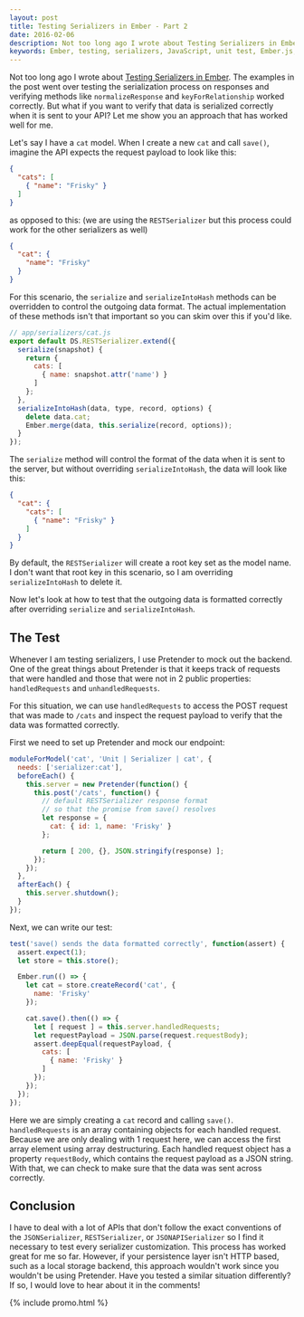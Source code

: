 ```yaml
---
layout: post
title: Testing Serializers in Ember - Part 2
date: 2016-02-06
description: Not too long ago I wrote about Testing Serializers in Ember. The examples in the post went over testing the serialization process on responses and verifying methods like normalizeResponse and keyForRelationship worked correctly. But what if you want to verify that data is serialized correctly when it is sent to your API? Let me show you my approach that has worked well for me.
keywords: Ember, testing, serializers, JavaScript, unit test, Ember.js, EmberJS, Ember Data, adapter, serialize, RESTSerializer
---
```


Not too long ago I wrote about [Testing Serializers in Ember](/2015/11/04/testing-serializers-in-ember.html). The examples in the post went over testing the serialization process on responses and verifying methods like `normalizeResponse` and `keyForRelationship` worked correctly. But what if you want to verify that data is serialized correctly when it is sent to your API? Let me show you an approach that has worked well for me.

Let's say I have a `cat` model. When I create a new `cat` and call `save()`, imagine the API expects the request payload to look like this:

```json
{
  "cats": [
    { "name": "Frisky" }
  ]
}
```

as opposed to this: (we are using the `RESTSerializer` but this process could work for the other serializers as well)

```json
{
  "cat": {
    "name": "Frisky"
  }
}
```

For this scenario, the `serialize` and `serializeIntoHash` methods can be overridden to control the outgoing data format. The actual implementation of these methods isn't that important so you can skim over this if you'd like.

```js
// app/serializers/cat.js
export default DS.RESTSerializer.extend({
  serialize(snapshot) {
    return {
      cats: [
        { name: snapshot.attr('name') }
      ]
    };
  },
  serializeIntoHash(data, type, record, options) {
    delete data.cat;
    Ember.merge(data, this.serialize(record, options));
  }
});
```

The `serialize` method will control the format of the data when it is sent to the server, but without overriding `serializeIntoHash`, the data will look like this:

```json
{
  "cat": {
    "cats": [
      { "name": "Frisky" }
    ]
  }
}
```

By default, the `RESTSerializer` will create a root key set as the model name. I don't want that root key in this scenario, so I am overriding `serializeIntoHash` to delete it.

Now let's look at how to test that the outgoing data is formatted correctly after overriding `serialize` and `serializeIntoHash`.

## The Test

Whenever I am testing serializers, I use Pretender to mock out the backend. One of the great things about Pretender is that it keeps track of requests that were handled and those that were not in 2 public properties: `handledRequests` and `unhandledRequests`.

For this situation, we can use `handledRequests` to access the POST request that was made to `/cats` and inspect the request payload to verify that the data was formatted correctly.

First we need to set up Pretender and mock our endpoint:

```js
moduleForModel('cat', 'Unit | Serializer | cat', {
  needs: ['serializer:cat'],
  beforeEach() {
    this.server = new Pretender(function() {
      this.post('/cats', function() {
        // default RESTSerializer response format
        // so that the promise from save() resolves
        let response = {
          cat: { id: 1, name: 'Frisky' }
        };

        return [ 200, {}, JSON.stringify(response) ];
      });
    });
  },
  afterEach() {
    this.server.shutdown();
  }
});
```

Next, we can write our test:

```js
test('save() sends the data formatted correctly', function(assert) {
  assert.expect(1);
  let store = this.store();

  Ember.run(() => {
    let cat = store.createRecord('cat', {
      name: 'Frisky'
    });

    cat.save().then(() => {
      let [ request ] = this.server.handledRequests;
      let requestPayload = JSON.parse(request.requestBody);
      assert.deepEqual(requestPayload, {
        cats: [
          { name: 'Frisky' }
        ]
      });
    });
  });
});
```

Here we are simply creating a `cat` record and calling `save()`. `handledRequests` is an array containing objects for each handled request. Because we are only dealing with 1 request here, we can access the first array element using array destructuring. Each handled request object has a property `requestBody`, which contains the request payload as a JSON string. With that, we can check to make sure that the data was sent across correctly.

## Conclusion

I have to deal with a lot of APIs that don't follow the exact conventions of the `JSONSerializer`, `RESTSerializer`, or `JSONAPISerializer` so I find it necessary to test every serializer customization. This process has worked great for me so far. However, if your persistence layer isn't HTTP based, such as a local storage backend, this approach wouldn't work since you wouldn't be using Pretender. Have you tested a similar situation differently? If so, I would love to hear about it in the comments!

{% include promo.html %}
